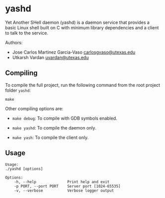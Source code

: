 yashd
=====

Yet Another SHell daemon (yashd) is a daemon service that provides a basic Linux
shell built on C with minimum library dependencies and a client to talk to the
service.

Authors:

 * Jose Carlos Martinez Garcia-Vaso <carlosgvaso@utexas.edu>
 * Utkarsh Vardan <uvardan@utexas.edu>


Compiling
---------

To compile the full project, run the following command from the root project
folder `yashd`:

```console
make
```

Other compiling options are:

 * `make debug`: To compile with GDB symbols enabled.
 
 * `make yashd`: To compile the daemon only.
 
 * `make yash`: To compile the client only.


Usage
-----

```console
Usage:
./yashd [options]

Options:
    -h, --help              Print help and exit
    -p PORT, --port PORT    Server port [1024-65535]
    -v, --verbose           Verbose logger output
```
